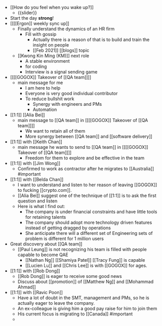 - [[How do you feel when you wake up?]]
    - {{slider}}
- Start the day **strong**!
- [[[[Ergon]] weekly sync up]]
    - Finally understand the dynamics of an HR firm
        - Fill with gossip
            - Actually there is a reason of that is to build and train the insight on people
            - [[Feb 2021]] [[blogs]] topic
    - [[Kwong Kin Ming (KM)]] next role
        - A stable environment
        - for coding
        - Interview is a signal sending game
- [[[[GOGOX]] Takeover of [[QA team]]]]
    - main message for me
        - I am here to help
        - Everyone is very good individual contributor
        - To reduce bullshit work
            - Synergy with engineers and PMs
            - Automation
- [[1:1]] [[Alia Bei]]
    - main message to [[QA team]] in [[[[GOGOX]] Takeover of [[QA team]]]]
        - We want to retain all of them
        - More synergy between [[QA team]] and [[software delivery]]
- [[1:1]] with [[Keith Chan]]
    - main message he wants to send to [[QA team]] in [[[[GOGOX]] Takeover of [[QA team]]]]
        - Freedom for them to explore and be effective in the team
- [[1:1]] with [[Jim Wong]]
    - Confirmed to work as contractor after he migrates to [[Australia]] #important
- [[1:1]] with [[Belda Chan]]
    - I want to understand and listen to her reason of leaving [[GOGOX]] to fucking [[crypto.com]].
    - [[Alia Bei]] suggest one of the technique of [[1:1]] is to ask the first question and listen
    - Here is what I find out:
        - The company is under financial constraints and have little tools for retaining talents
        - The company should adopt more technology driven features instead of getting dragged by operations
        - She anticipate there will a different set of Engineering sets of problem is different for 1 million users
- Great discovery about [[QA team]]
    - [[Paul Leung]] is not recognizing his team is filled with people capable to become QAE
        - [[Nathan Ng]] [[Shamiya Patel]] [[Tracy Fung]] is capable
        - [[Lucien Lu]] and [[Chris Lee]] is with [[GOGOX]] for ages.
- [[1:1]] with [[Rob Dong]]
    - [[Rob Dong]] is eager to receive some good news
    - Discuss about [[promotion]] of [[Matthew Ng]] and [[Mohammad Ahmad]]
- [[1:1]] with [[Ravic Poon]]
    - Have a lot of doubt in the SMT, management and PMs, so he is actually eager to leave the company.
    - An ex-colleague is giving him a good pay raise for him to join them
    - His current focus is migrating to [[Canada]] #important
    - 

